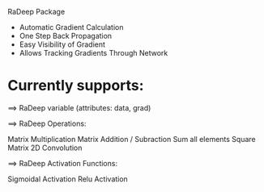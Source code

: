RaDeep Package

- Automatic Gradient Calculation
- One Step Back Propagation
- Easy Visibility of Gradient
- Allows Tracking Gradients Through Network

Currently supports:
===================

==> RaDeep variable (attributes: data, grad)

==> RaDeep Operations:

  Matrix Multiplication
  Matrix Addition / Subraction
  Sum all elements
  Square Matrix
  2D Convolution
  
==> RaDeep Activation Functions:

  Sigmoidal Activation
  Relu Activation
